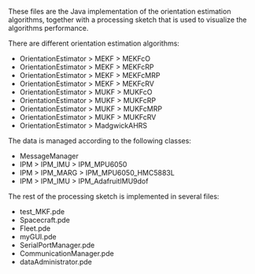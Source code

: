 
These files are the Java implementation of the orientation estimation algorithms, together with a processing sketch that is used to visualize the algorithms performance.

There are different orientation estimation algorithms:
- OrientationEstimator > MEKF > MEKFcO
- OrientationEstimator > MEKF > MEKFcRP
- OrientationEstimator > MEKF > MEKFcMRP
- OrientationEstimator > MEKF > MEKFcRV
- OrientationEstimator > MUKF > MUKFcO
- OrientationEstimator > MUKF > MUKFcRP
- OrientationEstimator > MUKF > MUKFcMRP
- OrientationEstimator > MUKF > MUKFcRV
- OrientationEstimator > MadgwickAHRS

The data is managed according to the following classes:
- MessageManager
- IPM > IPM_IMU > IPM_MPU6050
- IPM > IPM_MARG > IPM_MPU6050_HMC5883L
- IPM > IPM_IMU > IPM_AdafruitIMU9dof

The rest of the processing sketch is implemented in several files:
- test_MKF.pde
- Spacecraft.pde
- Fleet.pde
- myGUI.pde
- SerialPortManager.pde
- CommunicationManager.pde
- dataAdministrator.pde
